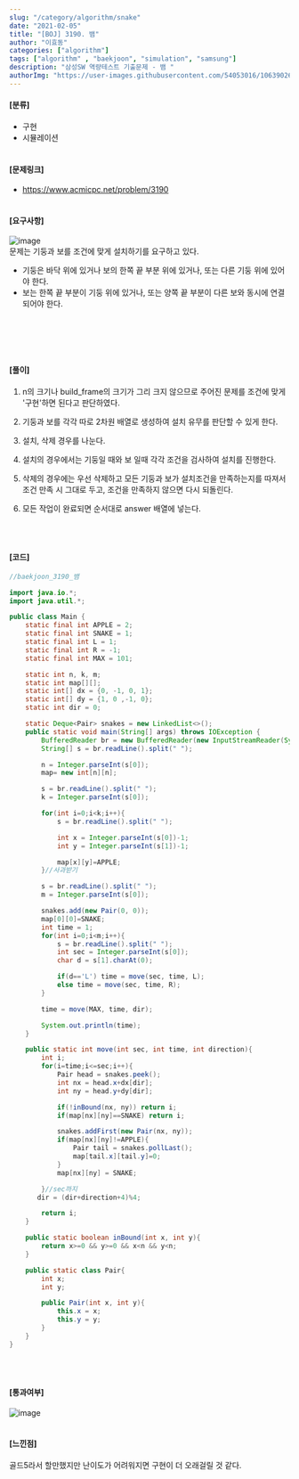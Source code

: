 ```yaml
---
slug: "/category/algorithm/snake"
date: "2021-02-05"
title: "[BOJ] 3190. 뱀"
author: "이효동"
categories: ["algorithm"]
tags: ["algorithm" , "baekjoon", "simulation", "samsung"]
description: "삼성SW 역량테스트 기출문제 - 뱀 "
authorImg: "https://user-images.githubusercontent.com/54053016/106390261-d4693200-642a-11eb-8ac8-eb8203cf74b9.png"
---
```



#### [분류]
- 구현
- 시뮬레이션
<br><br>

#### [문제링크]
- https://www.acmicpc.net/problem/3190
<br><br>


#### [요구사항]
![image](https://user-images.githubusercontent.com/54053016/106916633-bd884f80-674a-11eb-86b5-aef584878448.png)
<br>
문제는 기둥과 보를 조건에 맞게 설치하기를 요구하고 있다.

- 기둥은 바닥 위에 있거나 보의 한쪽 끝 부분 위에 있거나, 또는 다른 기둥 위에 있어야 한다.
- 보는 한쪽 끝 부분이 기둥 위에 있거나, 또는 양쪽 끝 부분이 다른 보와 동시에 연결되어야 한다.
<br>


<br><br>

#### [풀이]

1) n의 크기나 build_frame의 크기가 그리 크지 않으므로 주어진 문제를 조건에 맞게 '구현'하면 된다고 판단하였다.

2) 기둥과 보를 각각 따로 2차원 배열로 생성하여 설치 유무를 판단할 수 있게 한다.

3) 설치, 삭제 경우를 나눈다.

4) 설치의 경우에서는 기둥일 때와 보 일때 각각 조건을 검사하여 설치를 진행한다.

5) 삭제의 경우에는 우선 삭제하고 모든 기둥과 보가 설치조건을 만족하는지를 따져서 조건 만족 시 그대로 두고, 조건을 만족하지 않으면 다시 되돌린다.

6) 모든 작업이 완료되면 순서대로 answer 배열에 넣는다.

<br><br>

#### [코드]
```java
//baekjoon_3190_뱀

import java.io.*;
import java.util.*;

public class Main {
    static final int APPLE = 2;
    static final int SNAKE = 1;
    static final int L = 1;
    static final int R = -1;
    static final int MAX = 101;

    static int n, k, m;
    static int map[][];
    static int[] dx = {0, -1, 0, 1};
    static int[] dy = {1, 0 ,-1, 0};
    static int dir = 0;

    static Deque<Pair> snakes = new LinkedList<>();
    public static void main(String[] args) throws IOException {
        BufferedReader br = new BufferedReader(new InputStreamReader(System.in));
        String[] s = br.readLine().split(" ");

        n = Integer.parseInt(s[0]);
        map= new int[n][n];

        s = br.readLine().split(" ");
        k = Integer.parseInt(s[0]);

        for(int i=0;i<k;i++){
            s = br.readLine().split(" ");

            int x = Integer.parseInt(s[0])-1;
            int y = Integer.parseInt(s[1])-1;

            map[x][y]=APPLE;
        }//사과받기

        s = br.readLine().split(" ");
        m = Integer.parseInt(s[0]);

        snakes.add(new Pair(0, 0));
        map[0][0]=SNAKE;
        int time = 1;
        for(int i=0;i<m;i++){
            s = br.readLine().split(" ");
            int sec = Integer.parseInt(s[0]);
            char d = s[1].charAt(0);

            if(d=='L') time = move(sec, time, L);
            else time = move(sec, time, R);
        }

        time = move(MAX, time, dir);

        System.out.println(time);
    }

    public static int move(int sec, int time, int direction){
        int i;
        for(i=time;i<=sec;i++){
            Pair head = snakes.peek();
            int nx = head.x+dx[dir];
            int ny = head.y+dy[dir];

            if(!inBound(nx, ny)) return i;
            if(map[nx][ny]==SNAKE) return i;

            snakes.addFirst(new Pair(nx, ny));
            if(map[nx][ny]!=APPLE){
                Pair tail = snakes.pollLast();
                map[tail.x][tail.y]=0;
            }
            map[nx][ny] = SNAKE;

        }//sec까지
       dir = (dir+direction+4)%4;

        return i;
    }

    public static boolean inBound(int x, int y){
        return x>=0 && y>=0 && x<n && y<n;
    }

    public static class Pair{
        int x;
        int y;

        public Pair(int x, int y){
            this.x = x;
            this.y = y;
        }
    }
}
```
<br><br>

#### [통과여부]
![image](https://user-images.githubusercontent.com/54053016/107047651-672f1580-680b-11eb-99a5-eede839fda43.png)
<br><br>

#### [느낀점]
골드5라서 할만했지만 난이도가 어려워지면 구현이 더 오래걸릴 것 같다.

